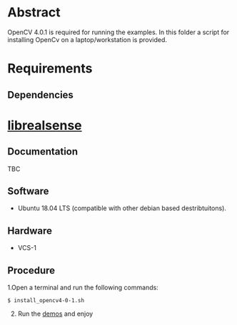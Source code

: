 # Abstract
OpenCV 4.0.1 is required for running the examples. In this folder a script for installing OpenCv on a laptop/workstation is provided.

# Requirements
## Dependencies
# [librealsense](https://github.com/IntelRealSense/librealsense)

## Documentation
TBC

## Software
* Ubuntu 18.04 LTS (compatible with other debian based destribtuitons).

## Hardware
* VCS-1

## Procedure
1.Open a terminal and run the following commands:
```
$ install_opencv4-0-1.sh
```
2. Run the [demos](https://github.com/SundanceMultiprocessorTechnology/VCS-1/tree/master/Software/Image_processing/demos) and enjoy

